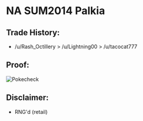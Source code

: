 # NA SUM2014 Palkia

## Trade History:
* /u/Rash_Octillery > /u/Lightning00 > /u/tacocat777

## Proof:
![Pokecheck](./Pokecheck.jpg)

## Disclaimer:
* RNG'd (retail)
